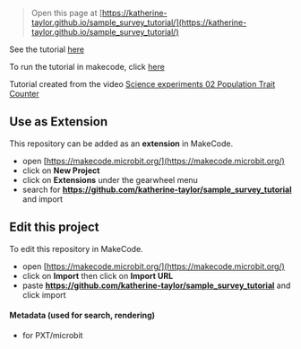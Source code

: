 
> Open this page at [https://katherine-taylor.github.io/sample_survey_tutorial/](https://katherine-taylor.github.io/sample_survey_tutorial/)

See the tutorial [here](/tutorial)

To run the tutorial in makecode, click [here](https://makecode.microbit.org/#tutorial:github:katherine-taylor/sample_survey_tutorial/tutorial)

Tutorial created from the video [Science experiments 02 Population Trait Counter](https://www.youtube.com/watch?v=NNZEMiJHY2o)

## Use as Extension

This repository can be added as an **extension** in MakeCode.

* open [https://makecode.microbit.org/](https://makecode.microbit.org/)
* click on **New Project**
* click on **Extensions** under the gearwheel menu
* search for **https://github.com/katherine-taylor/sample_survey_tutorial** and import

## Edit this project

To edit this repository in MakeCode.

* open [https://makecode.microbit.org/](https://makecode.microbit.org/)
* click on **Import** then click on **Import URL**
* paste **https://github.com/katherine-taylor/sample_survey_tutorial** and click import

#### Metadata (used for search, rendering)

* for PXT/microbit
<script src="https://makecode.com/gh-pages-embed.js"></script><script>makeCodeRender("{{ site.makecode.home_url }}", "{{ site.github.owner_name }}/{{ site.github.repository_name }}");</script>
